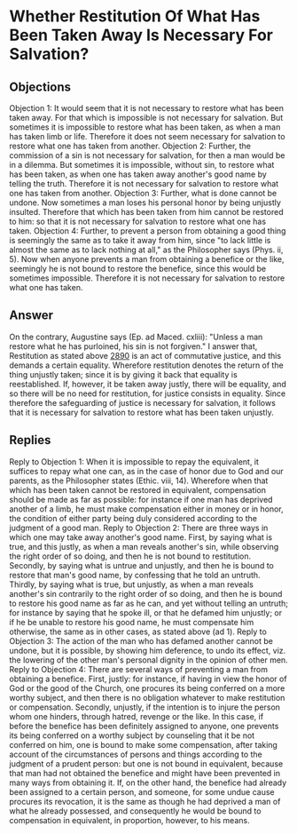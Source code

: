 # Whether Restitution Of What Has Been Taken Away Is Necessary For Salvation?
## Objections
Objection 1: It would seem that it is not necessary to restore what has been taken away. For that which is impossible is not necessary for salvation. But sometimes it is impossible to restore what has been taken, as when a man has taken limb or life. Therefore it does not seem necessary for salvation to restore what one has taken from another.
Objection 2: Further, the commission of a sin is not necessary for salvation, for then a man would be in a dilemma. But sometimes it is impossible, without sin, to restore what has been taken, as when one has taken away another's good name by telling the truth. Therefore it is not necessary for salvation to restore what one has taken from another.
Objection 3: Further, what is done cannot be undone. Now sometimes a man loses his personal honor by being unjustly insulted. Therefore that which has been taken from him cannot be restored to him: so that it is not necessary for salvation to restore what one has taken.
Objection 4: Further, to prevent a person from obtaining a good thing is seemingly the same as to take it away from him, since "to lack little is almost the same as to lack nothing at all," as the Philosopher says (Phys. ii, 5). Now when anyone prevents a man from obtaining a benefice or the like, seemingly he is not bound to restore the benefice, since this would be sometimes impossible. Therefore it is not necessary for salvation to restore what one has taken.
## Answer
On the contrary, Augustine says (Ep. ad Maced. cxliii): "Unless a man restore what he has purloined, his sin is not forgiven."
I answer that, Restitution as stated above [2890](A[1]) is an act of commutative justice, and this demands a certain equality. Wherefore restitution denotes the return of the thing unjustly taken; since it is by giving it back that equality is reestablished. If, however, it be taken away justly, there will be equality, and so there will be no need for restitution, for justice consists in equality. Since therefore the safeguarding of justice is necessary for salvation, it follows that it is necessary for salvation to restore what has been taken unjustly.
## Replies
Reply to Objection 1: When it is impossible to repay the equivalent, it suffices to repay what one can, as in the case of honor due to God and our parents, as the Philosopher states (Ethic. viii, 14). Wherefore when that which has been taken cannot be restored in equivalent, compensation should be made as far as possible: for instance if one man has deprived another of a limb, he must make compensation either in money or in honor, the condition of either party being duly considered according to the judgment of a good man.
Reply to Objection 2: There are three ways in which one may take away another's good name. First, by saying what is true, and this justly, as when a man reveals another's sin, while observing the right order of so doing, and then he is not bound to restitution. Secondly, by saying what is untrue and unjustly, and then he is bound to restore that man's good name, by confessing that he told an untruth. Thirdly, by saying what is true, but unjustly, as when a man reveals another's sin contrarily to the right order of so doing, and then he is bound to restore his good name as far as he can, and yet without telling an untruth; for instance by saying that he spoke ill, or that he defamed him unjustly; or if he be unable to restore his good name, he must compensate him otherwise, the same as in other cases, as stated above (ad 1).
Reply to Objection 3: The action of the man who has defamed another cannot be undone, but it is possible, by showing him deference, to undo its effect, viz. the lowering of the other man's personal dignity in the opinion of other men.
Reply to Objection 4: There are several ways of preventing a man from obtaining a benefice. First, justly: for instance, if having in view the honor of God or the good of the Church, one procures its being conferred on a more worthy subject, and then there is no obligation whatever to make restitution or compensation. Secondly, unjustly, if the intention is to injure the person whom one hinders, through hatred, revenge or the like. In this case, if before the benefice has been definitely assigned to anyone, one prevents its being conferred on a worthy subject by counseling that it be not conferred on him, one is bound to make some compensation, after taking account of the circumstances of persons and things according to the judgment of a prudent person: but one is not bound in equivalent, because that man had not obtained the benefice and might have been prevented in many ways from obtaining it. If, on the other hand, the benefice had already been assigned to a certain person, and someone, for some undue cause procures its revocation, it is the same as though he had deprived a man of what he already possessed, and consequently he would be bound to compensation in equivalent, in proportion, however, to his means.